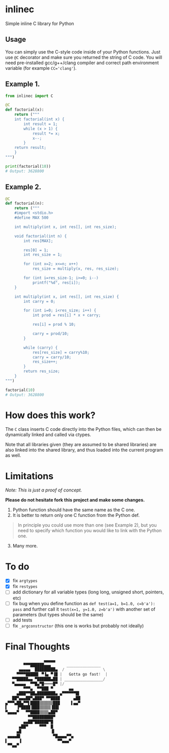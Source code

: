 # inlinec
Simple inline C library for Python

## Usage

You can simply use the C-style code inside of your Python functions. Just use ``@C`` decorator and make sure you returned the string of C code.
You will need pre-installed gcc/g++/clang compiler and correct path environment variable (for example ``CC='clang'``).

## Example 1.
```python
from inlinec import C

@C
def factorial(x):
    return ("""
    int factorial(int x) {
        int result = 1;
        while (x > 1) {
            result *= x;
            x--;
        }
    return result;
    }
""")

print(factorial(10))
# Output: 3628800
```

## Example 2.
```python
@C
def factorial(n):
    return ("""
    #import <stdio.h>
    #define MAX 500

    int multiply(int x, int res[], int res_size);

    void factorial(int n) {
        int res[MAX];

        res[0] = 1;
        int res_size = 1;

        for (int x=2; x<=n; x++)
            res_size = multiply(x, res, res_size);

        for (int i=res_size-1; i>=0; i--)
            printf("%d", res[i]);
    }

    int multiply(int x, int res[], int res_size) {
        int carry = 0;

        for (int i=0; i<res_size; i++) {
            int prod = res[i] * x + carry; 

            res[i] = prod % 10; 

            carry = prod/10;
        }

        while (carry) {
            res[res_size] = carry%10; 
            carry = carry/10; 
            res_size++; 
        }
        return res_size; 
    }
""")

factorial(10)
# Output: 3628800
```

# How does this work?

The ``C`` class inserts C code directly into the Python files, which can then be dynamically linked and called via ctypes. 

Note that all libraries given (they are assumed to be shared libraries) are also linked into the shared library, and thus loaded into the current program as well.

# Limitations

*Note: This is just a proof of concept.*

**Please do not hesitate fork this project and make some changes.**

1. Python function should have the same name as the C one.
2. It is better to return only one C function from the Python def.
> In principle you could use more than one (see Example 2), but you need to specify which function you would like to link with the Python one.
3. Many more.

# To do
- [x] fix ``argtypes``
- [x] fix ``restypes``
- [ ] add dictionary for all variable types (long long, unsigned short, pointers, etc)
- [ ] fix bug when you define function as ``def test(a=1, b=1.0, c=b'a'): pass`` and further call it ``test(x=1, y=1.0, z=b'a')`` with another set of parameters (but types should be the same)
- [ ] add tests
- [ ] fix ``_argconstructor`` (this one is works but probably not ideally)

# Final Thoughts
```python
                 ▄▄▄▄▄
        ▀▀▀██████▄▄▄       _______________
      ▄▄▄▄▄  █████████▄  /                 \
     ▀▀▀▀█████▌ ▀▐▄ ▀▐█ |   Gotta go fast!  |
   ▀▀█████▄▄ ▀██████▄██ | _________________/
   ▀▄▄▄▄▄  ▀▀█▄▀█════█▀ |/
        ▀▀▀▄  ▀▀███ ▀       ▄▄
     ▄███▀▀██▄████████▄ ▄▀▀▀▀▀▀█▌
   ██▀▄▄▄██▀▄███▀ ▀▀████      ▄██
▄▀▀▀▄██▄▀▀▌████▒▒▒▒▒▒███     ▌▄▄▀
▌    ▐▀████▐███▒▒▒▒▒▐██▌
▀▄▄▄▄▀   ▀▀████▒▒▒▒▄██▀
          ▀▀█████████▀
        ▄▄██▀██████▀█
      ▄██▀     ▀▀▀  █
     ▄█             ▐▌
 ▄▄▄▄█▌              ▀█▄▄▄▄▀▀▄
▌     ▐                ▀▀▄▄▄▀
 ▀▀▄▄▀
 ```
